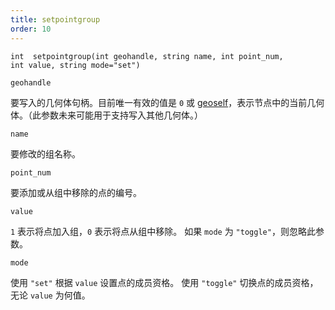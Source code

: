 ```yaml
---
title: setpointgroup
order: 10
---
```


`int  setpointgroup(int geohandle, string name, int point_num, int value, string mode="set")`

`geohandle`

要写入的几何体句柄。目前唯一有效的值是 `0` 或 [geoself](../geometry/geoself "返回当前几何体的句柄")，表示节点中的当前几何体。（此参数未来可能用于支持写入其他几何体。）

`name`

要修改的组名称。

`point_num`

要添加或从组中移除的点的编号。

`value`

`1` 表示将点加入组，`0` 表示将点从组中移除。
如果 `mode` 为 `"toggle"`，则忽略此参数。

`mode`

使用 `"set"` 根据 `value` 设置点的成员资格。
使用 `"toggle"` 切换点的成员资格，无论 `value` 为何值。
